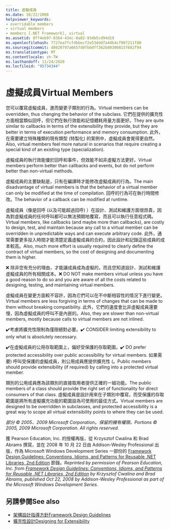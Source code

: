```yaml
---
title: 虛擬成員
ms.date: 10/22/2008
helpviewer_keywords:
- overridable members
- virtual members
- members [.NET Framework], virtual
ms.assetid: 8ff4eb97-0364-43ec-8a02-934b5cd94d19
ms.openlocfilehash: 7727ea7fcfdbbecf2e53ddd7a44b4cf907211f80
ms.sourcegitcommit: d8020797a6657d0fbbdff362b80300815f682f94
ms.translationtype: MT
ms.contentlocale: zh-TW
ms.lasthandoff: 11/24/2020
ms.locfileid: "95734344"
---
```

# <a name="virtual-members"></a><span data-ttu-id="c2845-102">虛擬成員</span><span class="sxs-lookup"><span data-stu-id="c2845-102">Virtual Members</span></span>

<span data-ttu-id="c2845-103">您可以覆寫虛擬成員，進而變更子類別的行為。</span><span class="sxs-lookup"><span data-stu-id="c2845-103">Virtual members can be overridden, thus changing the behavior of the subclass.</span></span> <span data-ttu-id="c2845-104">它們在提供的擴充性方面相當類似回呼，但它們在執行效能和記憶體耗用量方面更好。</span><span class="sxs-lookup"><span data-stu-id="c2845-104">They are quite similar to callbacks in terms of the extensibility they provide, but they are better in terms of execution performance and memory consumption.</span></span> <span data-ttu-id="c2845-105">此外，在需要建立特殊種類的現有類型 (特製化) 的案例中，虛擬成員會覺得更自然。</span><span class="sxs-lookup"><span data-stu-id="c2845-105">Also, virtual members feel more natural in scenarios that require creating a special kind of an existing type (specialization).</span></span>

 <span data-ttu-id="c2845-106">虛擬成員的執行效能優於回呼和事件，但效能不如非虛擬方法更好。</span><span class="sxs-lookup"><span data-stu-id="c2845-106">Virtual members perform better than callbacks and events, but do not perform better than non-virtual methods.</span></span>

 <span data-ttu-id="c2845-107">虛擬成員的主要缺點是，只有在編譯時才能修改虛擬成員的行為。</span><span class="sxs-lookup"><span data-stu-id="c2845-107">The main disadvantage of virtual members is that the behavior of a virtual member can only be modified at the time of compilation.</span></span> <span data-ttu-id="c2845-108">回呼的行為可在執行時間修改。</span><span class="sxs-lookup"><span data-stu-id="c2845-108">The behavior of a callback can be modified at runtime.</span></span>

 <span data-ttu-id="c2845-109">虛擬成員（像是回呼 (以及可能超過回呼) ）在設計、測試和維護方面很昂貴，因為對虛擬成員的任何呼叫都可以無法預期地覆寫，而且可以執行任意程式碼。</span><span class="sxs-lookup"><span data-stu-id="c2845-109">Virtual members, like callbacks (and maybe more than callbacks), are costly to design, test, and maintain because any call to a virtual member can be overridden in unpredictable ways and can execute arbitrary code.</span></span> <span data-ttu-id="c2845-110">此外，通常需要更多投入時間才能清楚定義虛擬成員的合約，因此設計和記錄這些成員的成本較高。</span><span class="sxs-lookup"><span data-stu-id="c2845-110">Also, much more effort is usually required to clearly define the contract of virtual members, so the cost of designing and documenting them is higher.</span></span>

 <span data-ttu-id="c2845-111">❌ 除非您有充分的理由，才能讓成員成為虛擬的，而且您知道設計、測試和維護虛擬成員的所有相關成本。</span><span class="sxs-lookup"><span data-stu-id="c2845-111">❌ DO NOT make members virtual unless you have a good reason to do so and you are aware of all the costs related to designing, testing, and maintaining virtual members.</span></span>

 <span data-ttu-id="c2845-112">虛擬成員在變更方面較不容許，因為它們可以在不中斷相容性的情況下進行變更。</span><span class="sxs-lookup"><span data-stu-id="c2845-112">Virtual members are less forgiving in terms of changes that can be made to them without breaking compatibility.</span></span> <span data-ttu-id="c2845-113">此外，它們的速度會比非虛擬成員還要慢，因為虛擬成員的呼叫不是內嵌的。</span><span class="sxs-lookup"><span data-stu-id="c2845-113">Also, they are slower than non-virtual members, mostly because calls to virtual members are not inlined.</span></span>

 <span data-ttu-id="c2845-114">✔️考慮將擴充性限制為僅限絕對必要。</span><span class="sxs-lookup"><span data-stu-id="c2845-114">✔️ CONSIDER limiting extensibility to only what is absolutely necessary.</span></span>

 <span data-ttu-id="c2845-115">✔️在虛擬成員的公用存取範圍上，偏好受保護的存取範圍。</span><span class="sxs-lookup"><span data-stu-id="c2845-115">✔️ DO prefer protected accessibility over public accessibility for virtual members.</span></span> <span data-ttu-id="c2845-116">如果需要) 呼叫受保護的虛擬成員，則公用成員應提供擴充性 (。</span><span class="sxs-lookup"><span data-stu-id="c2845-116">Public members should provide extensibility (if required) by calling into a protected virtual member.</span></span>

 <span data-ttu-id="c2845-117">類別的公用成員應為該類別的直接取用者提供正確的一組功能。</span><span class="sxs-lookup"><span data-stu-id="c2845-117">The public members of a class should provide the right set of functionality for direct consumers of that class.</span></span> <span data-ttu-id="c2845-118">虛擬成員是設計用來在子類別中覆寫，而受保護的存取範圍是將所有虛擬擴充功能的範圍設為可使用的最佳方式。</span><span class="sxs-lookup"><span data-stu-id="c2845-118">Virtual members are designed to be overridden in subclasses, and protected accessibility is a great way to scope all virtual extensibility points to where they can be used.</span></span>

 <span data-ttu-id="c2845-119">*部分 &copy; 2005、2009 Microsoft Corporation。保留的擁有權限。*</span><span class="sxs-lookup"><span data-stu-id="c2845-119">*Portions &copy; 2005, 2009 Microsoft Corporation. All rights reserved.*</span></span>

 <span data-ttu-id="c2845-120">獲 Pearson Education, Inc. 的授權再版，從 Krzysztof Cwalina 和 Brad Abrams 撰寫，並在 2008 年 10 月 22 日由 Addison-Wesley Professional 出版，作為 Microsoft Windows Development Series 一部份的 [Framework Design Guidelines: Conventions, Idioms, and Patterns for Reusable .NET Libraries, 2nd Edition](https://www.informit.com/store/framework-design-guidelines-conventions-idioms-and-9780321545619) 節錄。</span><span class="sxs-lookup"><span data-stu-id="c2845-120">*Reprinted by permission of Pearson Education, Inc. from [Framework Design Guidelines: Conventions, Idioms, and Patterns for Reusable .NET Libraries, 2nd Edition](https://www.informit.com/store/framework-design-guidelines-conventions-idioms-and-9780321545619) by Krzysztof Cwalina and Brad Abrams, published Oct 22, 2008 by Addison-Wesley Professional as part of the Microsoft Windows Development Series.*</span></span>

## <a name="see-also"></a><span data-ttu-id="c2845-121">另請參閱</span><span class="sxs-lookup"><span data-stu-id="c2845-121">See also</span></span>

- [<span data-ttu-id="c2845-122">架構設計指導方針</span><span class="sxs-lookup"><span data-stu-id="c2845-122">Framework Design Guidelines</span></span>](index.md)
- [<span data-ttu-id="c2845-123">擴充性設計</span><span class="sxs-lookup"><span data-stu-id="c2845-123">Designing for Extensibility</span></span>](designing-for-extensibility.md)
